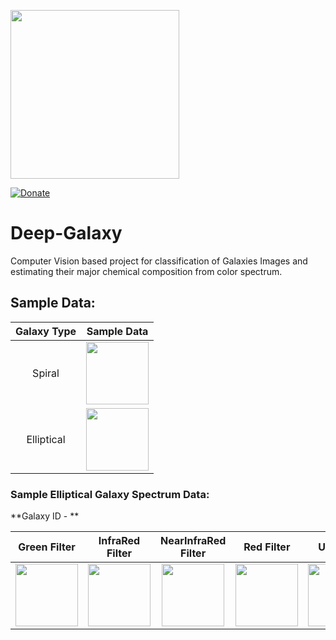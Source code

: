 <p align="left">
  <img width="270" src="https://github.com/digantamisra98/Deep-Galaxy/blob/master/Assets/logo.png">
</p>

[![Donate](https://img.shields.io/badge/License-MIT-brightgreen.svg)](LICENSE)

# Deep-Galaxy

Computer Vision based project for classification of Galaxies Images and estimating their major chemical composition from color spectrum. 

## Sample Data:

|Galaxy Type|Sample Data|
|:---:|:---:|
|Spiral|<div><img src="https://github.com/digantamisra98/Wilson-Disease-Analysis/blob/master/observations/ezgif.com-gif-maker.gif" width="100" height="100" /></div>|<div><img src="https://github.com/digantamisra98/Wilson-Disease-Analysis/blob/master/observations/ezgif.com-gif-maker%20(2).gif" width="180" height="100" /></div>|
|Elliptical|<div><img src="https://github.com/digantamisra98/Wilson-Disease-Analysis/blob/master/observations/ezgif.com-gif-maker.gif" width="100" height="100" /></div>|<div><img src="https://github.com/digantamisra98/Wilson-Disease-Analysis/blob/master/observations/ezgif.com-gif-maker%20(2).gif" width="180" height="100" /></div>|

### Sample Elliptical Galaxy Spectrum Data:

**Galaxy ID - **

|Green Filter|InfraRed Filter|NearInfraRed Filter|Red Filter| UV Filter| inRGB|
|:---:|:---:|:---:|:---:|:---:|:---:|
|<div><img src="https://github.com/digantamisra98/Deep-Galaxy/blob/master/Assets/DeepGalaxy/PGC0000212/GreenFilter/pgc0000212_greenFilter.png" width="100" height="100" /></div>|<div><img src="https://github.com/digantamisra98/Deep-Galaxy/blob/master/Assets/DeepGalaxy/PGC0000212/InfraredFilter/pgc0000212_infraredFilter.png" width="100" height="100" /></div>|<div><img src="https://github.com/digantamisra98/Deep-Galaxy/blob/master/Assets/DeepGalaxy/PGC0000212/NearInfraredFilter/pgc0000212_nearInfrared.png" width="100" height="100" /></div>|<div><img src="https://github.com/digantamisra98/Deep-Galaxy/tree/master/Assets/DeepGalaxy/PGC0000212/RedFilter" width="100" height="100" /></div>|<div><img src="https://github.com/digantamisra98/Deep-Galaxy/blob/master/Assets/DeepGalaxy/PGC0000212/UVFilter/pgc0000212_UVFilter.png" width="100" height="100" /></div>|<div><img src="https://github.com/digantamisra98/Deep-Galaxy/blob/master/Assets/DeepGalaxy/PGC0000212/inRGB/PGC0000212.png" width="100" height="100" /></div>|


